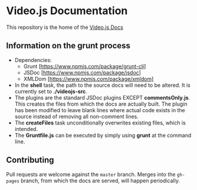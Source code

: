 # Video.js Documentation

This repository is the home of the [Video.js Docs](http://docs.videojs.com/)

## Information on the grunt process

* Dependencies:
	- Grunt [https://www.npmjs.com/package/grunt-cli]
	- JSDoc [https://www.npmjs.com/package/jsdoc]
	- XMLDom [https://www.npmjs.com/package/xmldom]
* In the **shell** task, the path to the source docs will need to be altered. It is currently set to **./videojs-src**.
* The plugins are the standard JSDoc plugins EXCEPT **commentsOnly.js**. This creates the files from which the docs are actually built. The plugin has been modified to leave blank lines where actual code exists in the source instead of removing all non-comment lines.
* The **createFiles** task unconditionally overwrites existing files, which is intended.
* The **Gruntfile.js** can be executed by simply using **grunt** at the command line.

## Contributing

Pull requests are welcome against the `master` branch. Merges into the `gh-pages` branch, from which the docs are served, will happen periodically.
